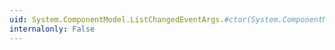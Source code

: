 ```yaml
---
uid: System.ComponentModel.ListChangedEventArgs.#ctor(System.ComponentModel.ListChangedType,System.ComponentModel.PropertyDescriptor)
internalonly: False
---
```


